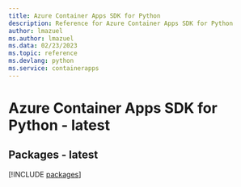 ```yaml
---
title: Azure Container Apps SDK for Python
description: Reference for Azure Container Apps SDK for Python
author: lmazuel
ms.author: lmazuel
ms.data: 02/23/2023
ms.topic: reference
ms.devlang: python
ms.service: containerapps
---
```

# Azure Container Apps SDK for Python - latest
## Packages - latest
[!INCLUDE [packages](container-apps-index.md)]